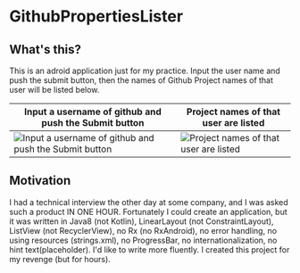 # GithubPropertiesLister
## What's this?
This is an adroid application just for my practice.
Input the user name and push the submit button,
then the names of Github Project names of that user will be listed below.

|Input a username of github and push the Submit button|Project names of that user are listed|
|---|---|
|![Input a username of github and push the Submit button](https://raw.githubusercontent.com/wiki/u-ryo/GithubPropertiesLister/Screenshot_1511694747.png "Input a username of github and push the Submit button")|![Project names of that user are listed](https://raw.githubusercontent.com/wiki/u-ryo/GithubPropertiesLister/Screenshot_1511694784.png "Project names of that user are listed")|

## Motivation
I had a technical interview the other day at some company,
and I was asked such a product IN ONE HOUR.
Fortunately I could create an application,
but it was written in Java8 (not Kotlin),
LinearLayout (not ConstraintLayout),
ListView (not RecyclerView),
no Rx (no RxAndroid),
no error handling,
no using resources (strings.xml),
no ProgressBar,
no internationalization,
no hint text(placeholder).
I'd like to write more fluently.
I created this project for my revenge (but for hours).
